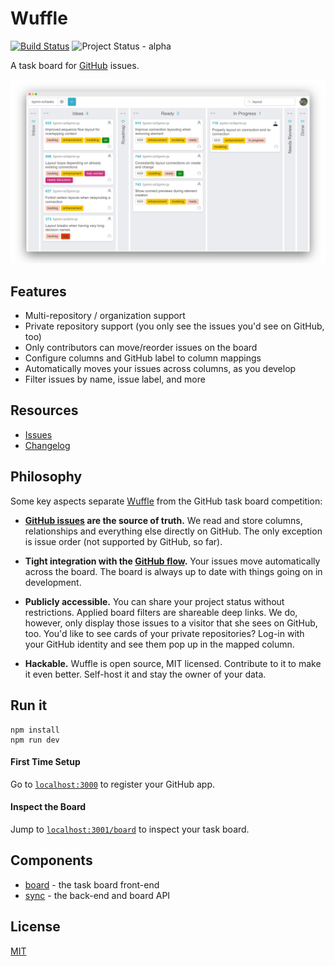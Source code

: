 # Wuffle

[![Build Status](https://travis-ci.com/nikku/wuffle.svg?branch=master)](https://travis-ci.com/nikku/wuffle) ![Project Status - alpha](https://img.shields.io/badge/status-alpha-orange.svg)

A task board for [GitHub](https://github.com) issues.

![Wuffle Screenshot](./docs/screenshot.png)


## Features

* Multi-repository / organization support
* Private repository support (you only see the issues you'd see on GitHub, too)
* Only contributors can move/reorder issues on the board
* Configure columns and GitHub label to column mappings
* Automatically moves your issues across columns, as you develop
* Filter issues by name, issue label, and more


## Resources

* [Issues](https://github.com/nikku/wuffle/issues)
* [Changelog](./CHANGELOG.md)


## Philosophy

Some key aspects separate [Wuffle](https://github.com/nikku/wuffle) from the GitHub task board competition:

* __[GitHub issues](https://guides.github.com/features/issues/) are the source of truth.__ We read and store columns, relationships and everything else directly on GitHub. The only exception is issue order (not supported by GitHub, so far).

* __Tight integration with the [GitHub flow](https://guides.github.com/introduction/flow/).__ Your issues move automatically across the board. The board is always up to date with things going on in development.

* __Publicly accessible.__ You can share your project status without restrictions. Applied board filters are shareable deep links. We do, however, only display those issues to a visitor that she sees on GitHub, too. You'd like to see cards of your private repositories? Log-in with your GitHub identity and see them pop up in the mapped column.

* __Hackable.__ Wuffle is open source, MIT licensed. Contribute to it to make it even better. Self-host it and stay the owner of your data.


## Run it

```
npm install
npm run dev
```

#### First Time Setup

Go to [`localhost:3000`](http://localhost:3000) to register your GitHub app.

#### Inspect the Board

Jump to [`localhost:3001/board`](http://localhost:3001/board) to inspect your task board.


## Components

* [board](./packages/board) - the task board front-end
* [sync](./packages/sync) - the back-end and board API


## License

[MIT](LICENSE)
